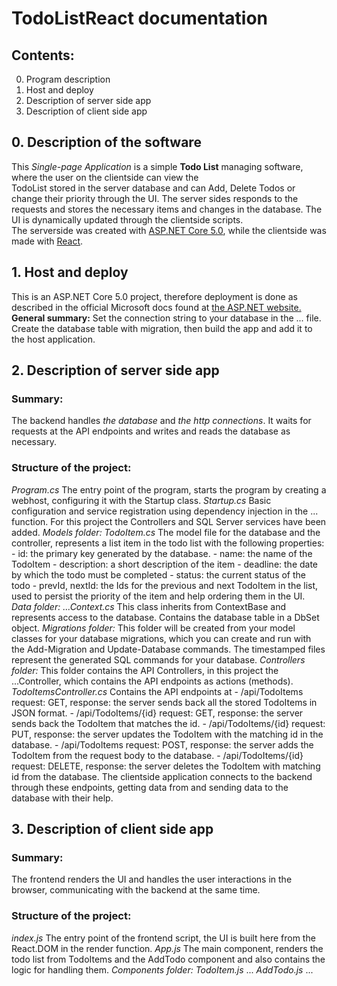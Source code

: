 # TodoListReact documentation
## Contents:
0. Program description
1. Host and deploy
2. Description of server side app
3. Description of client side app

## 0. Description of the software
  This _Single-page Application_ is a simple **Todo List** managing software, where the user on the clientside can view the  
  TodoList stored in the server database and can Add, Delete Todos or change their priority through the UI. The server sides responds to the  
  requests and stores the necessary items and changes in the database. The UI is dynamically updated through the clientside scripts.  
  The serverside was created with [ASP.NET Core 5.0](https://docs.microsoft.com/en-us/aspnet/core/?view=aspnetcore-5.0), while the clientside was made with [React](https://reactjs.org/).

## 1. Host and deploy
  This is an ASP.NET Core 5.0 project, therefore deployment is done as described in the official Microsoft docs found at [the ASP.NET website.](https://docs.microsoft.com/en-us/aspnet/core/host-and-deploy/?view=aspnetcore-5.0)  
  **General summary:**
  Set the connection string to your database in the ... file. Create the database table with migration, then build the app and add it to the host application.

## 2. Description of server side app
### Summary:
  The backend handles _the database_ and _the http connections_. It waits for requests at the API endpoints and writes and reads the database as necessary.
### Structure of the project:
  _Program.cs_
  The entry point of the program, starts the program by creating a webhost, configuring it with the Startup class.
  _Startup.cs_
  Basic configuration and service registration using dependency injection in the ... function. For this project the Controllers and SQL Server services have been added. 
  _Models folder:_ 
  _TodoItem.cs_
    The model file for the database and the controller, represents a list item in the todo list with the following properties:  
    - id: the primary key generated by the database.
    - name: the name of the TodoItem
    - description: a short description of the item
    - deadline: the date by which the todo must be completed
    - status: the current status of the todo
    - prevId, nextId: the Ids for the previous and next TodoItem in the list, used to persist the priority of the item and help ordering them in the UI.
  _Data folder:_
	  _...Context.cs_
	  This class inherits from ContextBase and represents access to the database. Contains the database table in a DbSet object.
  _Migrations folder:_
	  This folder will be created from your model classes for your database migrations, which you can create and run with the Add-Migration and Update-Database commands.
	  The timestamped files represent the generated SQL commands for your database.
  _Controllers folder:_
	  This folder contains the API Controllers, in this project the ...Controller, which contains the API endpoints as actions (methods).
	  _TodoItemsController.cs_
	  Contains the API endpoints at
		  - /api/TodoItems
			  request: GET, response: the server sends back all the stored TodoItems in JSON format.
		  - /api/TodoItems/{id}
			request: GET, response: the server sends back the TodoItem that matches the id.
		- /api/TodoItems/{id}
			request: PUT, response: the server updates the TodoItem with the matching id in the database.
		- /api/TodoItems
			request: POST, response: the server adds the TodoItem from the request body to the database.
		- /api/TodoItems/{id}
			request: DELETE, response: the server deletes the TodoItem with matching id from the database.
	The clientside application connects to the backend through these endpoints, getting data from and sending data to the database with their help. 

## 3. Description of client side app
### Summary:
  The frontend renders the UI and handles the user interactions in the browser, communicating with the backend at the same time.
### Structure of the project:
  _index.js_
  The entry point of the frontend script, the UI is built here from the React.DOM in the render function.
  _App.js_
  The main component, renders the todo list from TodoItems and the AddTodo component and also contains the logic for handling them.
  _Components folder:_
	  _TodoItem.js_
	...
	  _AddTodo.js_
	...




